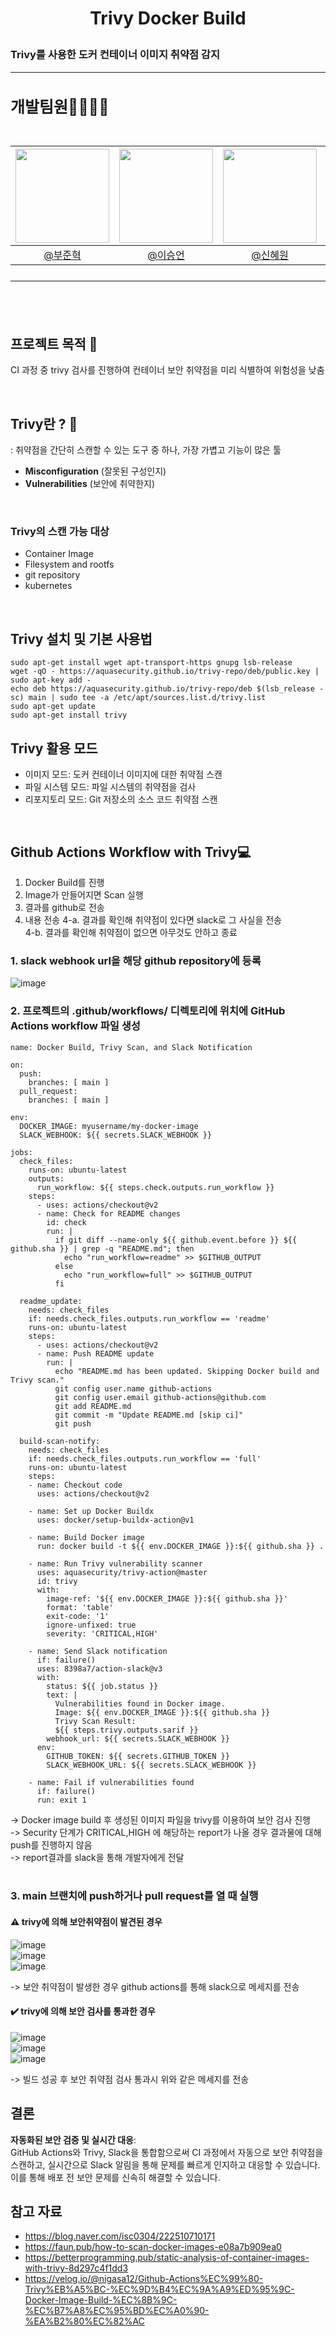 # <p align="center"> Trivy Docker Build 
### Trivy를 사용한 도커 컨테이너 이미지 취약점 감지
---

<h2 style="font-size: 25px;"> 개발팀원👨‍👨‍👧‍👦<br>
<br>

|<img src="https://avatars.githubusercontent.com/u/127727927?v=4" width="150" height="150"/>|<img src="https://avatars.githubusercontent.com/u/90971532?v=4" width="150" height="150"/>|<img src="https://avatars.githubusercontent.com/u/98442485?v=4" width="150" height="150"/>|<img src="https://avatars.githubusercontent.com/u/66353700?v=4" width="150" height="150"/>|
|:-:|:-:|:-:|:-:|
|[@부준혁](https://github.com/BooJunhyuk)|[@이승언](https://github.com/seungunleeee)|[@신혜원](https://github.com/haewoni)|[@이연희](https://github.com/LeeYeonhee-00)|

---

<br>

## 프로젝트 목적 🌷
CI 과정 중 trivy 검사를 진행하여 컨테이너 보안 취약점을 미리 식별하여 위험성을 낮춤

<br>

## Trivy란 ? :mag_right:
: 취약점을 간단히 스캔할 수 있는 도구 중 하나, 가장 가볍고 기능이 많은 툴

- **Misconfiguration** (잘못된 구성인지)
- **Vulnerabilities** (보안에 취약한지)
<br>

### Trivy의 스캔 가능 대상
- Container Image
- Filesystem and rootfs
- git repository
- kubernetes

<br>

## Trivy 설치 및 기본 사용법
```
sudo apt-get install wget apt-transport-https gnupg lsb-release
wget -qO - https://aquasecurity.github.io/trivy-repo/deb/public.key | sudo apt-key add -
echo deb https://aquasecurity.github.io/trivy-repo/deb $(lsb_release -sc) main | sudo tee -a /etc/apt/sources.list.d/trivy.list
sudo apt-get update
sudo apt-get install trivy
```

## Trivy 활용 모드
- 이미지 모드: 도커 컨테이너 이미지에 대한 취약점 스캔
- 파일 시스템 모드: 파일 시스템의 취약점을 검사
- 리포지토리 모드: Git 저장소의 소스 코드 취약점 스캔

<br>

## Github Actions Workflow with Trivy💻
1. Docker Build를 진행
2. Image가 만들어지면 Scan 실행
3. 결과를 github로 전송
4. 내용 전송
4-a. 결과를 확인해 취약점이 있다면 slack로 그 사실을 전송 <br>
4-b. 결과를 확인해 취약점이 없으면 아무것도 안하고 종료


### 1. slack webhook url을 해당 github repository에 등록
![image](https://github.com/user-attachments/assets/5615cc42-f67a-490d-a65b-6c476ae70dc4)

### 2. 프로젝트의 .github/workflows/ 디렉토리에 위치에 GitHub Actions workflow 파일 생성
```
name: Docker Build, Trivy Scan, and Slack Notification

on:
  push:
    branches: [ main ]
  pull_request:
    branches: [ main ]

env:
  DOCKER_IMAGE: myusername/my-docker-image
  SLACK_WEBHOOK: ${{ secrets.SLACK_WEBHOOK }}

jobs:
  check_files:
    runs-on: ubuntu-latest
    outputs:
      run_workflow: ${{ steps.check.outputs.run_workflow }}
    steps:
      - uses: actions/checkout@v2
      - name: Check for README changes
        id: check
        run: |
          if git diff --name-only ${{ github.event.before }} ${{ github.sha }} | grep -q "README.md"; then
            echo "run_workflow=readme" >> $GITHUB_OUTPUT
          else
            echo "run_workflow=full" >> $GITHUB_OUTPUT
          fi

  readme_update:
    needs: check_files
    if: needs.check_files.outputs.run_workflow == 'readme'
    runs-on: ubuntu-latest
    steps:
      - uses: actions/checkout@v2
      - name: Push README update
        run: |
          echo "README.md has been updated. Skipping Docker build and Trivy scan."
          git config user.name github-actions
          git config user.email github-actions@github.com
          git add README.md
          git commit -m "Update README.md [skip ci]"
          git push

  build-scan-notify:
    needs: check_files
    if: needs.check_files.outputs.run_workflow == 'full'
    runs-on: ubuntu-latest
    steps:
    - name: Checkout code
      uses: actions/checkout@v2

    - name: Set up Docker Buildx
      uses: docker/setup-buildx-action@v1

    - name: Build Docker image
      run: docker build -t ${{ env.DOCKER_IMAGE }}:${{ github.sha }} .

    - name: Run Trivy vulnerability scanner
      uses: aquasecurity/trivy-action@master
      id: trivy
      with:
        image-ref: '${{ env.DOCKER_IMAGE }}:${{ github.sha }}'
        format: 'table'
        exit-code: '1'
        ignore-unfixed: true
        severity: 'CRITICAL,HIGH'

    - name: Send Slack notification
      if: failure()
      uses: 8398a7/action-slack@v3
      with:
        status: ${{ job.status }}
        text: |
          Vulnerabilities found in Docker image. 
          Image: ${{ env.DOCKER_IMAGE }}:${{ github.sha }}
          Trivy Scan Result:
          ${{ steps.trivy.outputs.sarif }}
        webhook_url: ${{ secrets.SLACK_WEBHOOK }}
      env:
        GITHUB_TOKEN: ${{ secrets.GITHUB_TOKEN }}
        SLACK_WEBHOOK_URL: ${{ secrets.SLACK_WEBHOOK }}

    - name: Fail if vulnerabilities found
      if: failure()
      run: exit 1
```

-> Docker image build 후 생성된 이미지 파일을 trivy를 이용하여 보안 검사 진행 <br>
-> Security 단계가 CRITICAL,HIGH 에 해당하는 report가 나올 경우 결과물에 대해 push를 진행하지 않음<br>
-> report결과를 slack을 통해 개발자에게 전달  
<br>

### 3. main 브랜치에 push하거나 pull request를 열 때 실행
 
#### ⚠️ trivy에 의해 보안취약점이 발견된 경우 

![image](https://github.com/user-attachments/assets/e557c853-4e15-4922-be2c-fa30fb8936c7)
<br>
![image](https://github.com/user-attachments/assets/6245ab7a-7436-418c-8204-61a8aa24b211)
<br>
![image](https://github.com/user-attachments/assets/18292f20-b97f-4a1e-80e9-0a9ccf54f8f9)

-> 보안 취약점이 발생한 경우 github actions를 통해 slack으로 메세지를 전송

#### ✔️ trivy에 의해 보안 검사를 통과한 경우 
![image](https://github.com/user-attachments/assets/34189785-032e-4de5-9c68-80e6b3edf9b3)
<br>
![image](https://github.com/user-attachments/assets/0a6db3f2-a700-4895-8f8a-c52fd286b26d)
<br>
![image](https://github.com/user-attachments/assets/d0bdaf67-e5b9-496c-b61e-1c4a548f6dd7)

-> 빌드 성공 후 보안 취약점 검사 통과시 위와 같은 메세지를 전송

## 결론 

**자동화된 보안 검증 및 실시간 대응**:<br> GitHub Actions와 Trivy, Slack을 통합함으로써 CI 과정에서 자동으로 보안 취약점을 스캔하고, 실시간으로 Slack 알림을 통해 문제를 빠르게 인지하고 대응할 수 있습니다.  이를 통해 배포 전 보안 문제를 신속히 해결할 수 있습니다.

## 참고 자료
- https://blog.naver.com/isc0304/222510710171
- https://faun.pub/how-to-scan-docker-images-e08a7b909ea0
- https://betterprogramming.pub/static-analysis-of-container-images-with-trivy-8d297c4f1dd3
- https://velog.io/@nigasa12/Github-Actions%EC%99%80-Trivy%EB%A5%BC-%EC%9D%B4%EC%9A%A9%ED%95%9C-Docker-Image-Build-%EC%8B%9C-%EC%B7%A8%EC%95%BD%EC%A0%90-%EA%B2%80%EC%82%AC

